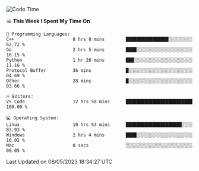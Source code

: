 
<!--START_SECTION:waka-->
![Code Time](http://img.shields.io/badge/Code%20Time-704%20hrs%2027%20mins-blue)

📊 **This Week I Spent My Time On** 

```text
💬 Programming Languages: 
C++                      8 hrs 8 mins        ████████████████░░░░░░░░░   62.72 % 
Go                       2 hrs 5 mins        ████░░░░░░░░░░░░░░░░░░░░░   16.15 % 
Python                   1 hr 26 mins        ███░░░░░░░░░░░░░░░░░░░░░░   11.16 % 
Protocol Buffer          36 mins             █░░░░░░░░░░░░░░░░░░░░░░░░   04.69 % 
Other                    28 mins             █░░░░░░░░░░░░░░░░░░░░░░░░   03.66 % 

🔥 Editors: 
VS Code                  12 hrs 58 mins      █████████████████████████   100.00 % 

💻 Operating System: 
Linux                    10 hrs 53 mins      █████████████████████░░░░   83.93 % 
Windows                  2 hrs 4 mins        ████░░░░░░░░░░░░░░░░░░░░░   16.02 % 
Mac                      0 secs              ░░░░░░░░░░░░░░░░░░░░░░░░░   00.05 % 
```


 Last Updated on 08/05/2023 18:34:27 UTC
<!--END_SECTION:waka-->

